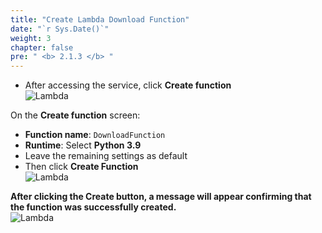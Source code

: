 ```yaml
---
title: "Create Lambda Download Function"
date: "`r Sys.Date()`"
weight: 3
chapter: false
pre: " <b> 2.1.3 </b> "
---
```


- After accessing the service, click **Create function**  
  ![Lambda](/images/7.png)

On the **Create function** screen:

- **Function name**: `DownloadFunction`  
- **Runtime**: Select **Python 3.9**  
- Leave the remaining settings as default  
- Then click **Create Function**  
  ![Lambda](/images/10.png)

**After clicking the Create button, a message will appear confirming that the function was successfully created.**  
![Lambda](/images/11.png)
